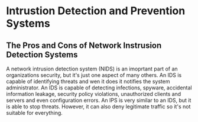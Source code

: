 # Intrustion Detection and Prevention Systems

## The Pros and Cons of Network Instrusion Detection Systems

A network intrusion detection system (NIDS) is an imoprtant part of an organizations security, but it's just one aspect of many others. An IDS is capable of identifying threats and wen it does it notifies the system administrator. An IDS is capable of detecting infections, spyware, accidental information leakage, security policy violations, unauthorized clients and servers and even configuration errors. An IPS is very similar to an IDS, but it is able to stop threats. However, it can also deny legitimate traffic so it's not suitable for everything.